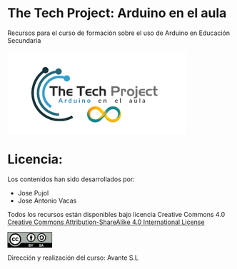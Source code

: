 # The Tech Project: Arduino en el aula
Recursos para el curso de formación sobre el uso de Arduino en Educación Secundaria

<img src="logo.png" width="400" align="center">

# Licencia:
Los contenidos han sido desarrollados por:
- Jose Pujol
- Jose Antonio Vacas

Todos los recursos están disponibles bajo licencia Creative Commons 4.0 [Creative Commons Attribution-ShareAlike 4.0 International License](http://creativecommons.org/licenses/by-sa/4.0/)

<img src="By-sa.png" width="100" align="center">

Dirección y realización del curso:
Avante S.L
